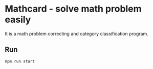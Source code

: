 # Mathcard - solve math problem easily

It is a math problem correcting and category classification program.

## Run

```bash
npm run start
```
